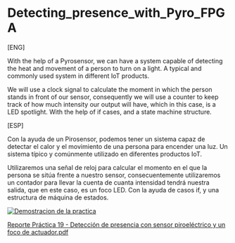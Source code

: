# Detecting_presence_with_Pyro_FPGA
[ENG] 

With the help of a Pyrosensor, we can have a system capable of detecting the heat and movement of a person to turn on a light. A typical and commonly used system in different IoT products.

We will use a clock signal to calculate the moment in which the person stands in front of our sensor, consequently we will use a counter to keep track of how much intensity our output will have, which in this case, is a LED spotlight. With the help of if cases, and a state machine structure.

[ESP] 

Con la ayuda de un Pirosensor, podemos tener un sistema capaz de detectar el calor y el movimiento de una persona para encender una luz. Un sistema típico y comúnmente utilizado en diferentes productos IoT.

Utilizaremos una señal de reloj para calcular el momento en el que la persona se sitúa frente a nuestro sensor, consecuentemente utilizaremos un contador para llevar la cuenta de cuanta intensidad tendrá nuestra salida, que en este caso, es un foco LED. Con la ayuda de casos if, y una estructura de máquina de estados.

[![Demostracion de la practica](https://img.youtube.com/vi/vEhofkXr-Do/0.jpg)](https://www.youtube.com/watch?v=vEhofkXr-Do)

[Reporte Práctica 19 - Detección de presencia con sensor piroeléctrico y un foco de actuador.pdf](https://github.com/fermincr/Detecting_presence_with_Pyro_FPGA/files/12721967/Reporte.Practica.19.-.Deteccion.de.presencia.con.sensor.piroelectrico.y.un.foco.de.actuador.pdf)
